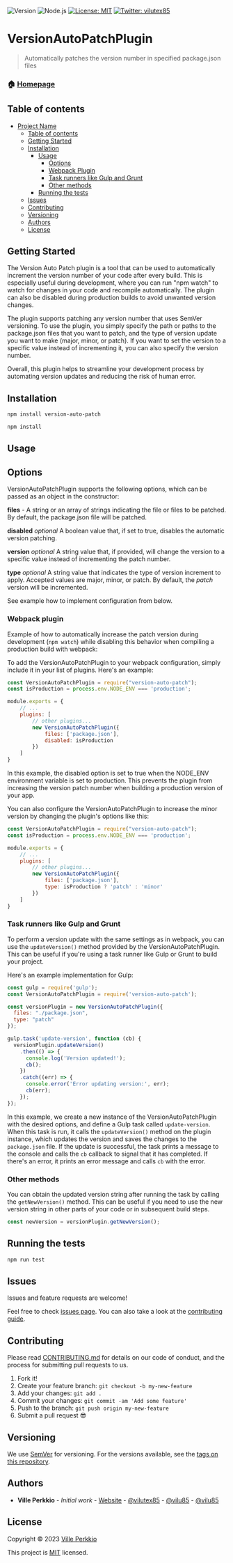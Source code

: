 ![Version](https://img.shields.io/badge/version-1.0.0-blue.svg?cacheSeconds=2592000)
![Node.js](https://github.com/vilu85/version-auto-patch/actions/workflows/node.js.yml/badge.svg)
[![License: MIT](https://img.shields.io/badge/License-MIT-yellow.svg)](#)
[![Twitter: vilutex85](https://img.shields.io/twitter/follow/vilutex85.svg?style=social)](https://twitter.com/vilutex85)
# VersionAutoPatchPlugin

> Automatically patches the version number in specified package.json files

### 🏠 [Homepage](https://github.com/vilu85/version-auto-patch)

## Table of contents

- [Project Name](#version-auto-patch)
  - [Table of contents](#table-of-contents)
  - [Getting Started](#getting-started)
  - [Installation](#installation)
  	- [Usage](#usage)
		- [Options](#options)
		- [Webpack Plugin](#webpack-plugin)
		- [Task runners like Gulp and Grunt](#task-runners-like-gulp-and-grunt)
		- [Other methods](#other-methods)
    - [Running the tests](#running-the-tests)
  - [Issues](#issues)
  - [Contributing](#contributing)
  - [Versioning](#versioning)
  - [Authors](#authors)
  - [License](#license)

## Getting Started

The Version Auto Patch plugin is a tool that can be used to automatically increment the version number of your code after every build. This is especially useful during development, where you can run "npm watch" to watch for changes in your code and recompile automatically. The plugin can also be disabled during production builds to avoid unwanted version changes.

The plugin supports patching any version number that uses SemVer versioning. To use the plugin, you simply specify the path or paths to the package.json files that you want to patch, and the type of version update you want to make (major, minor, or patch). If you want to set the version to a specific value instead of incrementing it, you can also specify the version number.

Overall, this plugin helps to streamline your development process by automating version updates and reducing the risk of human error.

## Installation

```sh
npm install version-auto-patch
```

```sh
npm install
```

## Usage

## Options

VersionAutoPatchPlugin supports the following options, which can be passed as an object in the constructor:

**files**	-	A string or an array of strings indicating the file or files to be patched. By default, the package.json file will be patched.

**disabled** 	*optional*	A boolean value that, if set to true, disables the automatic version patching.

**version** 	*optional*	A string value that, if provided, will change the version to a specific value instead of incrementing the patch number.

**type** 	*optional*	A string value that indicates the type of version increment to apply. Accepted values are major, minor, or patch. By default, the *patch* version will be incremented.

See example how to implement configuration from below.

### Webpack plugin ###

Example of how to automatically increase the patch version during development (`npm watch`) while disabling this behavior when compiling a production build with webpack:

To add the VersionAutoPatchPlugin to your webpack configuration, simply include it in your list of plugins. Here's an example:

```javascript
const VersionAutoPatchPlugin = require("version-auto-patch");
const isProduction = process.env.NODE_ENV === 'production';

module.exports = {
	// ...
	plugins: [
		// other plugins...
		new VersionAutoPatchPlugin({
			files: ['package.json'],
			disabled: isProduction
		})
	]
}
```

In this example, the disabled option is set to true when the NODE_ENV environment variable is set to production. This prevents the plugin from increasing the version patch number when building a production version of your app.

You can also configure the VersionAutoPatchPlugin to increase the minor version by changing the plugin's options like this:

```javascript
const VersionAutoPatchPlugin = require("version-auto-patch");
const isProduction = process.env.NODE_ENV === 'production';

module.exports = {
	// ...
	plugins: [
		// other plugins...
		new VersionAutoPatchPlugin({
			files: ['package.json'],
			type: isProduction ? 'patch' : 'minor'
		})
	]
}
```

### Task runners like Gulp and Grunt ###

To perform a version update with the same settings as in webpack, you can use the `updateVersion()` method provided by the VersionAutoPatchPlugin. This can be useful if you're using a task runner like Gulp or Grunt to build your project.

Here's an example implementation for Gulp:

```javascript
const gulp = require('gulp');
const VersionAutoPatchPlugin = require('version-auto-patch');

const versionPlugin = new VersionAutoPatchPlugin({
  files: "./package.json",
  type: "patch"
});

gulp.task('update-version', function (cb) {
  versionPlugin.updateVersion()
	.then(() => {
	  console.log('Version updated!');
	  cb();
	})
	.catch((err) => {
	  console.error('Error updating version:', err);
	  cb(err);
	});
});

```

In this example, we create a new instance of the VersionAutoPatchPlugin with the desired options, and define a Gulp task called `update-version`. When this task is run, it calls the `updateVersion()` method on the plugin instance, which updates the version and saves the changes to the `package.json` file. If the update is successful, the task prints a message to the console and calls the `cb` callback to signal that it has completed. If there's an error, it prints an error message and calls `cb` with the error.

### Other methods ###

You can obtain the updated version string after running the task by calling the `getNewVersion()` method. This can be useful if you need to use the new version string in other parts of your code or in subsequent build steps.

```javascript
const newVersion = versionPlugin.getNewVersion();
```

## Running the tests

```sh
npm run test
```

## Issues

Issues and feature requests are welcome!

Feel free to check [issues page](https://github.com/vilu85/version-auto-patch/issues). You can also take a look at the [contributing guide](https://github.com/vilu85/version-auto-patch/blob/main/CONTRIBUTING.md).

## Contributing

Please read [CONTRIBUTING.md](https://github.com/vilu85/version-auto-patch/blob/main/CONTRIBUTING.md) for details on our code of conduct, and the process for submitting pull requests to us.

1.  Fork it!
2.  Create your feature branch: `git checkout -b my-new-feature`
3.  Add your changes: `git add .`
4.  Commit your changes: `git commit -am 'Add some feature'`
5.  Push to the branch: `git push origin my-new-feature`
6.  Submit a pull request :sunglasses:

## Versioning

We use [SemVer](http://semver.org/) for versioning. For the versions available, see the [tags on this repository](https://github.com/vilu85/version-auto-patch/tags).

## Authors

* **Ville Perkkio** - *Initial work* - [Website](https://github.com/vilu85) - [@vilutex85](https://twitter.com/vilutex85) - [@vilu85](https://github.com/vilu85) - [@vilu85](https://linkedin.com/in/vilu85)

## License

Copyright © 2023 [Ville Perkkio](https://github.com/vilu85)

This project is [MIT](https://opensource.org/license/mit/) licensed.
